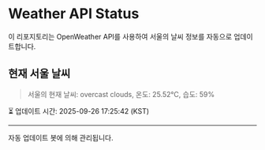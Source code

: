
# Weather API Status

이 리포지토리는 OpenWeather API를 사용하여 서울의 날씨 정보를 자동으로 업데이트합니다.

## 현재 서울 날씨
> 서울의 현재 날씨: overcast clouds, 온도: 25.52°C, 습도: 59%

⏳ 업데이트 시간: 2025-09-26 17:25:42 (KST)

---
자동 업데이트 봇에 의해 관리됩니다.
